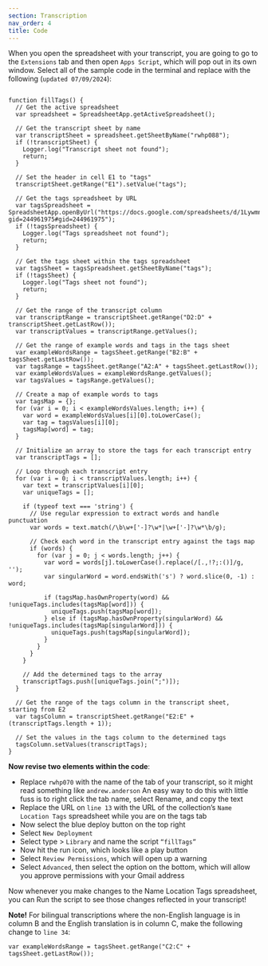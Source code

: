 ```yaml
---
section: Transcription
nav_order: 4
title: Code
---
```


When you open the spreadsheet with your transcript, you are going to go to the `Extensions` tab and then open `Apps Script`, which will pop out in its own window. Select all of the sample code in the terminal and replace with the following (`updated 07/09/2024`):


```

function fillTags() {
  // Get the active spreadsheet
  var spreadsheet = SpreadsheetApp.getActiveSpreadsheet();
  
  // Get the transcript sheet by name
  var transcriptSheet = spreadsheet.getSheetByName("rwhp088");
  if (!transcriptSheet) {
    Logger.log("Transcript sheet not found");
    return;
  }
  
  // Set the header in cell E1 to "tags"
  transcriptSheet.getRange("E1").setValue("tags");
  
  // Get the tags spreadsheet by URL
  var tagsSpreadsheet = SpreadsheetApp.openByUrl("https://docs.google.com/spreadsheets/d/1LywmnJ2NFkmdjBiihhRrURo2xJMcANQM770YfKvlqL8/edit?gid=244961975#gid=244961975");
  if (!tagsSpreadsheet) {
    Logger.log("Tags spreadsheet not found");
    return;
  }
  
  // Get the tags sheet within the tags spreadsheet
  var tagsSheet = tagsSpreadsheet.getSheetByName("tags");
  if (!tagsSheet) {
    Logger.log("Tags sheet not found");
    return;
  }
  
  // Get the range of the transcript column
  var transcriptRange = transcriptSheet.getRange("D2:D" + transcriptSheet.getLastRow());
  var transcriptValues = transcriptRange.getValues();
  
  // Get the range of example words and tags in the tags sheet
  var exampleWordsRange = tagsSheet.getRange("B2:B" + tagsSheet.getLastRow());
  var tagsRange = tagsSheet.getRange("A2:A" + tagsSheet.getLastRow());
  var exampleWordsValues = exampleWordsRange.getValues();
  var tagsValues = tagsRange.getValues();
  
  // Create a map of example words to tags
  var tagsMap = {};
  for (var i = 0; i < exampleWordsValues.length; i++) {
    var word = exampleWordsValues[i][0].toLowerCase();
    var tag = tagsValues[i][0];
    tagsMap[word] = tag;
  }
  
  // Initialize an array to store the tags for each transcript entry
  var transcriptTags = [];
  
  // Loop through each transcript entry
  for (var i = 0; i < transcriptValues.length; i++) {
    var text = transcriptValues[i][0];
    var uniqueTags = [];
    
    if (typeof text === 'string') {
      // Use regular expression to extract words and handle punctuation
      var words = text.match(/\b\w+['-]?\w*|\w+['-]?\w*\b/g);
      
      // Check each word in the transcript entry against the tags map
      if (words) {
        for (var j = 0; j < words.length; j++) {
          var word = words[j].toLowerCase().replace(/[.,!?;:()]/g, '');
          var singularWord = word.endsWith('s') ? word.slice(0, -1) : word;
          
          if (tagsMap.hasOwnProperty(word) && !uniqueTags.includes(tagsMap[word])) {
            uniqueTags.push(tagsMap[word]);
          } else if (tagsMap.hasOwnProperty(singularWord) && !uniqueTags.includes(tagsMap[singularWord])) {
            uniqueTags.push(tagsMap[singularWord]);
          }
        }
      }
    }
    
    // Add the determined tags to the array
    transcriptTags.push([uniqueTags.join(";")]);
  }
  
  // Get the range of the tags column in the transcript sheet, starting from E2
  var tagsColumn = transcriptSheet.getRange("E2:E" + (transcriptTags.length + 1));
  
  // Set the values in the tags column to the determined tags
  tagsColumn.setValues(transcriptTags);
}
```

**Now revise two elements within the code**:

- Replace `rwhp070` with the name of the tab of your transcript, so it might read something like `andrew.anderson`
An easy way to do this with little fuss is to right click the tab name, select Rename, and copy the text
- Replace the URL on `line 13` with the URL of the collection’s `Name Location Tags` spreadsheet while you are on the tags tab
- Now select the blue deploy button on the top right 
- Select `New Deployment`
- Select type > `Library` and name the script `“fillTags”`
- Now hit the run icon, which looks like a play button
- Select `Review Permissions`, which will open up a warning
- Select `Advanced`, then select the option on the bottom, which will allow you approve permissions with your Gmail address

Now whenever you make changes to the Name Location Tags spreadsheet, you can Run the script to see those changes reflected in your transcript!

**Note!**
For bilingual transcriptions where the non-English language is in column B and the English translation is in column C, make the following change to `line 34`:

```
var exampleWordsRange = tagsSheet.getRange("C2:C" + tagsSheet.getLastRow());
```